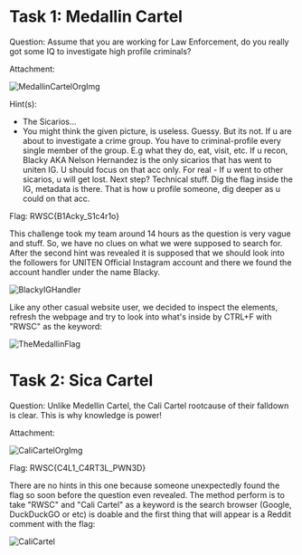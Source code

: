 # Task 1: Medallin Cartel
Question: Assume that you are working for Law Enforcement, do you really got some IQ to investigate high profile criminals?

Attachment:

![MedallinCartelOrgImg](https://media.discordapp.net/attachments/524898749911400458/1214866257921441792/organization.jpg?ex=65faab5f&is=65e8365f&hm=89e1ff060784f0aa4c42f4bbdaf1c98a8605b1c410f0e66e12f34f832d9629c2&=&format=webp&width=730&height=410)

Hint(s):
* The Sicarios…
* You might think the given picture, is useless. Guessy. But its not. If u are about to investigate a crime group. You have to criminal-profile every single member of the group. E.g what they do, eat, visit, etc. If u recon, Blacky AKA Nelson Hernandez is the only sicarios that has went to uniten IG. U should focus on that acc only. For real - If u went to other sicarios, u will get lost. Next step? Technical stuff. Dig the flag inside the IG, metadata is there. That is how u profile someone, dig deeper as u could on that acc.

Flag: RWSC{B1Acky_S1c4r1o}

This challenge took my team around 14 hours as the question is very vague and stuff. So, we have no clues on what we were supposed to search for. After the second hint was revealed it is supposed that we should look into the followers for UNITEN Official Instagram account and there we found the account handler under the name Blacky.

![BlackyIGHandler](https://media.discordapp.net/attachments/524898749911400458/1214867997328539658/image.png?ex=65faacfd&is=65e837fd&hm=9bfca3075240b81728a02d3c666c195d4e1949efeca6b737eab3ff9b81983027&=&format=webp&quality=lossless&width=618&height=390)

Like any other casual website user, we decided to inspect the elements, refresh the webpage and try to look into what's inside by CTRL+F with "RWSC" as the keyword:

![TheMedallinFlag](https://media.discordapp.net/attachments/524898749911400458/1214869217569144832/image.png?ex=65faae20&is=65e83920&hm=2c4b17190db5caa98cb8fcccc9b93845569d1aa855c3433dddb1ba8daa3cc324&=&format=webp&quality=lossless&width=371&height=393)

# Task 2: Sica Cartel
Question: Unlike Medellin Cartel, the Cali Cartel rootcause of their falldown is clear. This is why knowledge is power!

Attachment:

![CaliCartelOrgImg](https://media.discordapp.net/attachments/524898749911400458/1214866864166019092/Cali.jpg?ex=65faabef&is=65e836ef&hm=222cc0129fcd7de1c6c5b2a3e3fc3df2d3230ccfa8506391d2d1ae9c694031fb&=&format=webp&width=1036&height=663)

Flag: RWSC{C4L1_C4RT3L_PWN3D}

There are no hints in this one because someone unexpectedly found the flag so soon before the question even revealed.
The method perform is to take "RWSC" and "Cali Cartel" as a keyword is the search browser (Google, DuckDuckGO or etc) is doable and the first thing that will appear is a Reddit comment with the flag:

![CaliCartel](https://media.discordapp.net/attachments/524898749911400458/1214870069860106260/image.png?ex=65faaeeb&is=65e839eb&hm=8d94f726ba220801dbd128a6aad27cd0cf578ed1008e1845bc86bb1741421aaa&=&format=webp&quality=lossless&width=1219&height=533)
